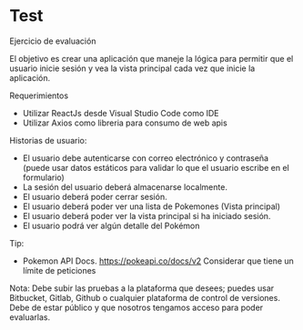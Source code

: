 # Test

Ejercicio de evaluación

El objetivo es crear una aplicación que maneje la lógica para permitir que el usuario inicie sesión y vea la vista principal cada vez que inicie la aplicación.

Requerimientos

* Utilizar ReactJs desde Visual Studio Code como IDE
* Utilizar Axios como libreria para consumo de web apis

Historias de usuario:

* El usuario debe autenticarse con correo electrónico y contraseña (puede usar datos estáticos para validar lo que el usuario escribe en el formulario)
* La sesión del usuario deberá almacenarse localmente.
* El usuario deberá poder cerrar sesión.
* El usuario deberá poder ver una lista de Pokemones (Vista principal)
* El usuario deberá poder ver la vista principal si ha iniciado sesión.
* El usuario podrá ver algún detalle del Pokémon

Tip:
* Pokemon API Docs. https://pokeapi.co/docs/v2 Considerar que tiene un límite de peticiones

Nota: Debe subir las pruebas a la plataforma que desees; puedes usar Bitbucket, Gitlab, Github o cualquier plataforma de control de versiones. Debe de estar público y que nosotros tengamos acceso para poder evaluarlas.
